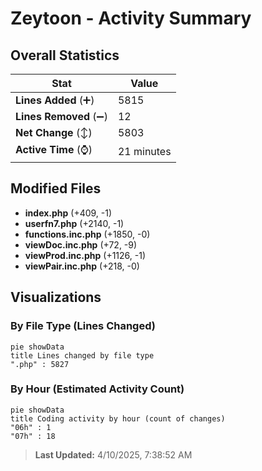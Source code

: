 # Zeytoon - Activity Summary 

## Overall Statistics

| Stat                   | Value                                                             |
| ---------------------- | ----------------------------------------------------------------- |
| **Lines Added** (➕)   | 5815                                          |
| **Lines Removed** (➖) | 12                                        |
| **Net Change** (↕)    | 5803                |
| **Active Time** (⌚)   | 21 minutes |


## Modified Files
- **index.php** (+409, -1)
- **userfn7.php** (+2140, -1)
- **functions.inc.php** (+1850, -0)
- **viewDoc.inc.php** (+72, -9)
- **viewProd.inc.php** (+1126, -1)
- **viewPair.inc.php** (+218, -0)

## Visualizations

### By File Type (Lines Changed)

```mermaid
pie showData
title Lines changed by file type
".php" : 5827
```

### By Hour (Estimated Activity Count)

```mermaid
pie showData
title Coding activity by hour (count of changes)
"06h" : 1
"07h" : 18
```


> **Last Updated:** 4/10/2025, 7:38:52 AM